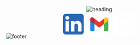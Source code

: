 <header>
    <img alt="heading" src="https://capsule-render.vercel.app/api?type=waving&color=0:ff888c,100:fe0009&fontColor=fefefe&reversal=true&height=256&animation=fadeIn&text=Facundo%20Berges&fontSize=90&desc=Hola!%20soy&descAlign=10&descAlignY=15&descSize=30"/>
</header>

<footer>
    <div>
        <img alt="footer" src="https://capsule-render.vercel.app/api?section=footer&height=200&type=blur&reversal=true&color=gradient&text=Contactame!&fontAlign=50&fontAlignY=45&fontSize=55&textBg=false"/>
    </div>
    <div style="position: relative; display: flex; justify-content: center">
        <div style="position: absolute; top:-74px; border-radius:10px;padding:5px 0 0">
            <a target="_blank" title="LinkedIn" href="https://www.linkedin.com/in/facundo-berges" style="text-decoration: none; padding: 5px;">
                <img alt="LinkedIn Logo" src="./images/linkedin-logo.svg" height=56 />
            </a>
            <a target="_blank" title="Gmail" href="mailto:facundo.h.berges@gmail.com" style="text-decoration: none; padding: 5px;">
                <img alt="Gmail Logo" src="./images/gmail-logo.svg" height=56 />
            </a>
            <a target="_blank" title="GitHub" href="https://github.com/FacundoBerges/" style="text-decoration: none; padding: 5px;">
                <img alt="GitHub Logo" src="./images/github-logo.svg" height=56 />
            </a>
        </div>
    </div>
</footer>
